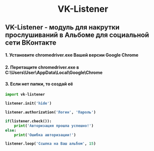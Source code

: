 <h1 align="center">VK-Listener</h1>

<h2>VK-Listener - модуль для накрутки прослушиваний в Альбоме для социальной сети ВКонтакте

<h4>1. Установите chromedriver.exe Вашей версии Google Chrome<h3>
<h4>2. Перетащите chromedriver.exe в C:\Users\User\AppData\Local\Google\Chrome<h4>
<h4>3. Если нет папки, то создай её<h4>

```python
import vk-listener

listener.init('hide')

listener.authorization('Логин', 'Пароль')

if(listener.check()):
	print('Авторизация прошла успешно!')
else:
	print('Ошибка авторизации!')

listener.loop('Ссылка на Ваш альбом', 15)
```
